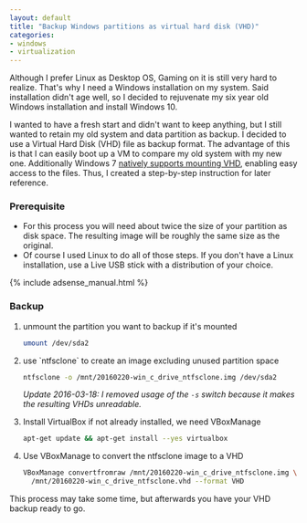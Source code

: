 ```yaml
---
layout: default
title: "Backup Windows partitions as virtual hard disk (VHD)"
categories:
- windows
- virtualization
---
```


Although I prefer Linux as Desktop OS, Gaming on it is still very hard to realize. That's why I need a Windows installation on my system. Said installation didn't age well, so I decided to rejuvenate my six year old Windows installation and install Windows 10.

I wanted to have a fresh start and didn't want to keep anything, but I still wanted to retain my old system and data partition as backup. I decided to use a Virtual Hard Disk (VHD) file as backup format. The advantage of this is that I can easily boot up a VM to compare my old system with my new one. Additionally Windows 7 [natively supports mounting VHD][1], enabling easy access to the files. Thus, I created a step-by-step instruction for later reference.

### Prerequisite

* For this process you will need about twice the size of your partition as disk space. The resulting image will be roughly the same size as the original.  
* Of course I used Linux to do all of those steps. If you don't have a Linux installation, use a Live USB stick with a distribution of your choice.

<!--more-->

{% include adsense_manual.html %}
### Backup

<ol>
<li>
unmount the partition you want to backup if it's mounted

```bash
umount /dev/sda2
```
</li>
<li>
use `ntfsclone` to create an image excluding unused partition space

```bash
ntfsclone -o /mnt/20160220-win_c_drive_ntfsclone.img /dev/sda2
```

*Update 2016-03-18: I removed usage of the `-s` switch because it makes the resulting VHDs unreadable.*
</li>
<li>
Install VirtualBox if not already installed, we need VBoxManage

```bash
apt-get update && apt-get install --yes virtualbox
```

</li>
<li>
Use VBoxManage to convert the ntfsclone image to a VHD

```bash
VBoxManage convertfromraw /mnt/20160220-win_c_drive_ntfsclone.img \
  /mnt/20160220-win_c_drive_ntfsclone.vhd --format VHD
```

</li>
</ol>

This process may take some time, but afterwards you have your VHD backup ready to go.

[1]: http://blogs.technet.com/b/danstolts/archive/2012/11/09/how_2d00_to_2d00_mount_2d00_vhd_2d00_image_2d00_from_2d00_windows_2d00_7_2d00_step_2d00_by_2d00_step_2d00_without_2d00_any_2d00_third_2d00_party_2d00_toolsthe_2d00_easy_2d00_way.aspx
